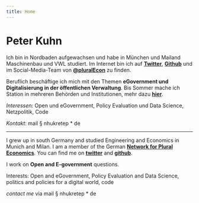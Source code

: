 ```yaml
---
title: Home
---
```


# Peter Kuhn

Ich bin in Nordbaden aufgewachsen und habe in München und Mailand Maschinenbau und VWL studiert. Im Internet bin ich auf [**Twitter**](https://twitter.com/nhukretep), [**Github**](https://github.com/nhukretep) und im Social-Media-Team von **[@pluralEcon](https://twitter.com/PluralEcon)** zu finden. 

Beruflich beschäftige ich mich mit den Themen **eGovernment und Digitalisierung in der öffentlichen Verwaltung**. Bis Sommer mache ich Station in mehreren Behörden und Institutionen, mehr dazu **[hier](https://nhukretep.github.io/eGov-blog/)**.

*Interessen*: Open und eGovernment, Policy Evaluation und Data Science, Netzpolitik, Code

*Kontakt*: mail § nhukretep * de

---

I grew up in south Germany and studied Engineering and Economics in Munich and Milan. I am a member of the German [**Network for Plural Economics**](https://www.exploring-economics.org/en/). You can find me on [**twitter**](https://twitter.com/nhukretep) and [**github**](https://github.com/nhukretep).

I work on **Open and E-government** questions.

Interests: Open and eGovernment, Policy Evaluation and Data Science, politics and policies for a digital world, code

*contact me* via mail § nhukretep * de
